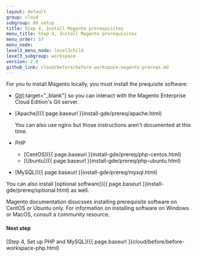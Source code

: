 ```yaml
---
layout: default
group: cloud
subgroup: 08_setup
title: Step 4, Install Magento prerequisites
menu_title: Step 4, Install Magento prerequisites
menu_order: 57
menu_node: 
level3_menu_node: level3child
level3_subgroup: workspace
version: 2.0
github_link: cloud/before/before-workspace-magento-prereqs.md
---
```


For you to install Magento locally, you must install the prequisite software:

*	[Git](https://git-scm.com/book/en/v2/Getting-Started-Installing-Git){:target="_blank"} so you can interact with the Magento Enterprise Cloud Edition's Git server.
*	[Apache]({{ page.baseurl }}install-gde/prereq/apache.html)

	You can also use nginx but those instructions aren't documented at this time.
*	PHP

	*	[CentOS]({{ page.baseurl }}install-gde/prereq/php-centos.html)
	*	[Ubuntu]({{ page.baseurl }}install-gde/prereq/php-ubuntu.html)
*	[MySQL]({{ page.baseurl }}install-gde/prereq/mysql.html)

You can also install [optional software]({{ page.baseurl }}install-gde/prereq/optional.html) as well.

<div class="bs-callout bs-callout-info" id="info" markdown="1">
Magento documentation disucsses installing prerequisite software on CentOS or Ubuntu only. For information on installing software on Windows or MacOS, consult a community resource.
</div>

#### Next step
[Step 4, Set up PHP and MySQL]({{ page.baseurl }}cloud/before/before-workspace-php.html)